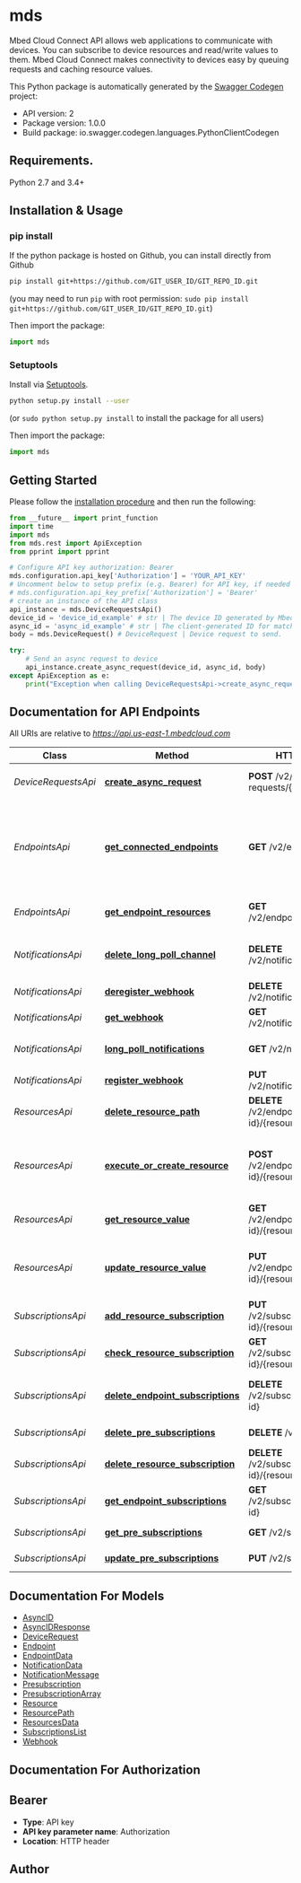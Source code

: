 # mds
Mbed Cloud Connect API allows web applications to communicate with devices. You can subscribe to device resources and read/write values to them. Mbed Cloud Connect makes connectivity to devices easy by queuing requests and caching resource values.

This Python package is automatically generated by the [Swagger Codegen](https://github.com/swagger-api/swagger-codegen) project:

- API version: 2
- Package version: 1.0.0
- Build package: io.swagger.codegen.languages.PythonClientCodegen

## Requirements.

Python 2.7 and 3.4+

## Installation & Usage
### pip install

If the python package is hosted on Github, you can install directly from Github

```sh
pip install git+https://github.com/GIT_USER_ID/GIT_REPO_ID.git
```
(you may need to run `pip` with root permission: `sudo pip install git+https://github.com/GIT_USER_ID/GIT_REPO_ID.git`)

Then import the package:
```python
import mds 
```

### Setuptools

Install via [Setuptools](http://pypi.python.org/pypi/setuptools).

```sh
python setup.py install --user
```
(or `sudo python setup.py install` to install the package for all users)

Then import the package:
```python
import mds
```

## Getting Started

Please follow the [installation procedure](#installation--usage) and then run the following:

```python
from __future__ import print_function
import time
import mds
from mds.rest import ApiException
from pprint import pprint

# Configure API key authorization: Bearer
mds.configuration.api_key['Authorization'] = 'YOUR_API_KEY'
# Uncomment below to setup prefix (e.g. Bearer) for API key, if needed
# mds.configuration.api_key_prefix['Authorization'] = 'Bearer'
# create an instance of the API class
api_instance = mds.DeviceRequestsApi()
device_id = 'device_id_example' # str | The device ID generated by Mbed Cloud.
async_id = 'async_id_example' # str | The client-generated ID for matching the correct response delivered via a notification.
body = mds.DeviceRequest() # DeviceRequest | Device request to send.

try:
    # Send an async request to device
    api_instance.create_async_request(device_id, async_id, body)
except ApiException as e:
    print("Exception when calling DeviceRequestsApi->create_async_request: %s\n" % e)

```

## Documentation for API Endpoints

All URIs are relative to *https://api.us-east-1.mbedcloud.com*

Class | Method | HTTP request | Description
------------ | ------------- | ------------- | -------------
*DeviceRequestsApi* | [**create_async_request**](docs/DeviceRequestsApi.md#create_async_request) | **POST** /v2/device-requests/{device-id} | Send an async request to device
*EndpointsApi* | [**get_connected_endpoints**](docs/EndpointsApi.md#get_connected_endpoints) | **GET** /v2/endpoints | (DEPRECATED) List registered endpoints. The number of returned endpoints is currently limited to 200.
*EndpointsApi* | [**get_endpoint_resources**](docs/EndpointsApi.md#get_endpoint_resources) | **GET** /v2/endpoints/{device-id} | List the resources on an endpoint
*NotificationsApi* | [**delete_long_poll_channel**](docs/NotificationsApi.md#delete_long_poll_channel) | **DELETE** /v2/notification/pull | Delete notification Long Poll channel
*NotificationsApi* | [**deregister_webhook**](docs/NotificationsApi.md#deregister_webhook) | **DELETE** /v2/notification/callback | Delete callback URL
*NotificationsApi* | [**get_webhook**](docs/NotificationsApi.md#get_webhook) | **GET** /v2/notification/callback | Check callback URL
*NotificationsApi* | [**long_poll_notifications**](docs/NotificationsApi.md#long_poll_notifications) | **GET** /v2/notification/pull | Get notifications using Long Poll
*NotificationsApi* | [**register_webhook**](docs/NotificationsApi.md#register_webhook) | **PUT** /v2/notification/callback | Register a callback URL
*ResourcesApi* | [**delete_resource_path**](docs/ResourcesApi.md#delete_resource_path) | **DELETE** /v2/endpoints/{device-id}/{resourcePath} | Delete a resource path
*ResourcesApi* | [**execute_or_create_resource**](docs/ResourcesApi.md#execute_or_create_resource) | **POST** /v2/endpoints/{device-id}/{resourcePath} | Execute a function on a Resource or create new Object instance
*ResourcesApi* | [**get_resource_value**](docs/ResourcesApi.md#get_resource_value) | **GET** /v2/endpoints/{device-id}/{resourcePath} | Read from a resource
*ResourcesApi* | [**update_resource_value**](docs/ResourcesApi.md#update_resource_value) | **PUT** /v2/endpoints/{device-id}/{resourcePath} | Write to a resource or use write-attributes for a resource
*SubscriptionsApi* | [**add_resource_subscription**](docs/SubscriptionsApi.md#add_resource_subscription) | **PUT** /v2/subscriptions/{device-id}/{resourcePath} | Subscribe to a resource path
*SubscriptionsApi* | [**check_resource_subscription**](docs/SubscriptionsApi.md#check_resource_subscription) | **GET** /v2/subscriptions/{device-id}/{resourcePath} | Read subscription status
*SubscriptionsApi* | [**delete_endpoint_subscriptions**](docs/SubscriptionsApi.md#delete_endpoint_subscriptions) | **DELETE** /v2/subscriptions/{device-id} | Delete subscriptions from an endpoint
*SubscriptionsApi* | [**delete_pre_subscriptions**](docs/SubscriptionsApi.md#delete_pre_subscriptions) | **DELETE** /v2/subscriptions | Remove pre-subscriptions
*SubscriptionsApi* | [**delete_resource_subscription**](docs/SubscriptionsApi.md#delete_resource_subscription) | **DELETE** /v2/subscriptions/{device-id}/{resourcePath} | Remove a subscription
*SubscriptionsApi* | [**get_endpoint_subscriptions**](docs/SubscriptionsApi.md#get_endpoint_subscriptions) | **GET** /v2/subscriptions/{device-id} | Read endpoints subscriptions
*SubscriptionsApi* | [**get_pre_subscriptions**](docs/SubscriptionsApi.md#get_pre_subscriptions) | **GET** /v2/subscriptions | Get pre-subscriptions
*SubscriptionsApi* | [**update_pre_subscriptions**](docs/SubscriptionsApi.md#update_pre_subscriptions) | **PUT** /v2/subscriptions | Set pre-subscriptions


## Documentation For Models

 - [AsyncID](docs/AsyncID.md)
 - [AsyncIDResponse](docs/AsyncIDResponse.md)
 - [DeviceRequest](docs/DeviceRequest.md)
 - [Endpoint](docs/Endpoint.md)
 - [EndpointData](docs/EndpointData.md)
 - [NotificationData](docs/NotificationData.md)
 - [NotificationMessage](docs/NotificationMessage.md)
 - [Presubscription](docs/Presubscription.md)
 - [PresubscriptionArray](docs/PresubscriptionArray.md)
 - [Resource](docs/Resource.md)
 - [ResourcePath](docs/ResourcePath.md)
 - [ResourcesData](docs/ResourcesData.md)
 - [SubscriptionsList](docs/SubscriptionsList.md)
 - [Webhook](docs/Webhook.md)


## Documentation For Authorization


## Bearer

- **Type**: API key
- **API key parameter name**: Authorization
- **Location**: HTTP header


## Author



